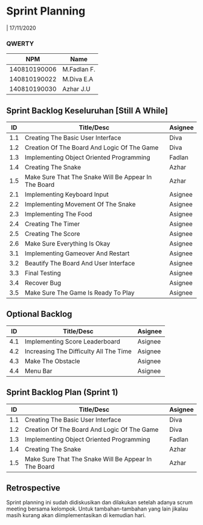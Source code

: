 # Sprint Planning 
| 17/11/2020

### QWERTY
| NPM           | Name        |
| ------------- |-------------|
| 140810190006  | M.Fadlan F. |
| 140810190022  | M.Diva E.A  |
| 140810190030  | Azhar J.U   |

## Sprint Backlog Keseluruhan [Still A While]
| ID  | Title/Desc | Asignee | 
| --- | ---------- | ------- | 
| 1.1 | Creating The Basic User Interface | Diva | 
| 1.2 | Creation Of The Board And Logic Of The Game | Diva | 
| 1.3 | Implementing Object Oriented Programming | Fadlan | 
| 1.4 | Creating The Snake | Azhar | 
| 1.5 | Make Sure That The Snake Will Be Appear In The Board | Azhar | 
| 2.1 | Implementing Keyboard Input | Asignee | 
| 2.2 | Implementing Movement Of The Snake | Asignee |
| 2.3 | Implementing The Food | Asignee | 
| 2.4 | Creating The Timer | Asignee | 
| 2.5 | Creating The Score | Asignee | 
| 2.6 | Make Sure Everything Is Okay | Asignee |
| 3.1 | Implementing Gameover And Restart | Asignee |
| 3.2 | Beautify The Board And User Interface | Asignee | 
| 3.3 | Final Testing | Asignee |
| 3.4 | Recover Bug | Asignee |
| 3.5 | Make Sure The Game Is Ready To Play | Asignee |

## Optional Backlog
| ID  | Title/Desc | Asignee | 
| --- | ---------- | ------- | 
| 4.1 | Implementing Score Leaderboard | Asignee | 
| 4.2 | Increasing The Difficulty All The Time | Asignee | 
| 4.3 | Make The Obstacle | Asignee | 
| 4.4 | Menu Bar  | Asignee | 

## Sprint Backlog Plan (Sprint 1)
| ID  | Title/Desc | Asignee | 
| --- | ---------- | ------- | 
| 1.1 | Creating The Basic User Interface | Diva | 
| 1.2 | Creation Of The Board And Logic Of The Game | Diva | 
| 1.3 | Implementing Object Oriented Programming | Fadlan | 
| 1.4 | Creating The Snake | Azhar | 
| 1.5 | Make Sure That The Snake Will Be Appear In The Board | Azhar | 

## Retrospective 

Sprint planning ini sudah didiskusikan dan dilakukan setelah adanya scrum meeting bersama kelompok. Untuk tambahan-tambahan yang lain jikalau masih kurang akan diimplementasikan di kemudian hari.
